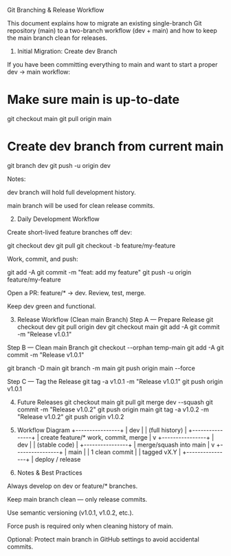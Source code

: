 Git Branching & Release Workflow

This document explains how to migrate an existing single-branch Git repository (main) to a two-branch workflow (dev + main) and how to keep the main branch clean for releases.

1. Initial Migration: Create dev Branch

If you have been committing everything to main and want to start a proper dev → main workflow:

# Make sure main is up-to-date
git checkout main
git pull origin main

# Create dev branch from current main
git branch dev
git push -u origin dev


Notes:

dev branch will hold full development history.

main branch will be used for clean release commits.

2. Daily Development Workflow

Create short-lived feature branches off dev:

git checkout dev
git pull
git checkout -b feature/my-feature


Work, commit, and push:

git add -A
git commit -m "feat: add my feature"
git push -u origin feature/my-feature


Open a PR: feature/* → dev. Review, test, merge.

Keep dev green and functional.

3. Release Workflow (Clean main Branch)
Step A — Prepare Release
git checkout dev
git pull origin dev
git checkout main
git add -A
git commit -m "Release v1.0.1"

Step B — Clean main Branch
git checkout --orphan temp-main
git add -A
git commit -m "Release v1.0.1"

git branch -D main
git branch -m main
git push origin main --force

Step C — Tag the Release
git tag -a v1.0.1 -m "Release v1.0.1"
git push origin v1.0.1

4. Future Releases
git checkout main
git pull
git merge dev --squash
git commit -m "Release v1.0.2"
git push origin main
git tag -a v1.0.2 -m "Release v1.0.2"
git push origin v1.0.2

5. Workflow Diagram
            +----------------+
            |     dev        |
            | (full history) |
            +----------------+
                    |
          create feature/*
          work, commit, merge
                    |
                    v
            +----------------+
            |     dev        |
            | (stable code)  |
            +----------------+
                    |
          merge/squash into main
                    |
                    v
            +----------------+
            |     main       |
            | 1 clean commit |
            |  tagged vX.Y  |
            +----------------+
                    |
          deploy / release

6. Notes & Best Practices

Always develop on dev or feature/* branches.

Keep main branch clean — only release commits.

Use semantic versioning (v1.0.1, v1.0.2, etc.).

Force push is required only when cleaning history of main.

Optional: Protect main branch in GitHub settings to avoid accidental commits.
